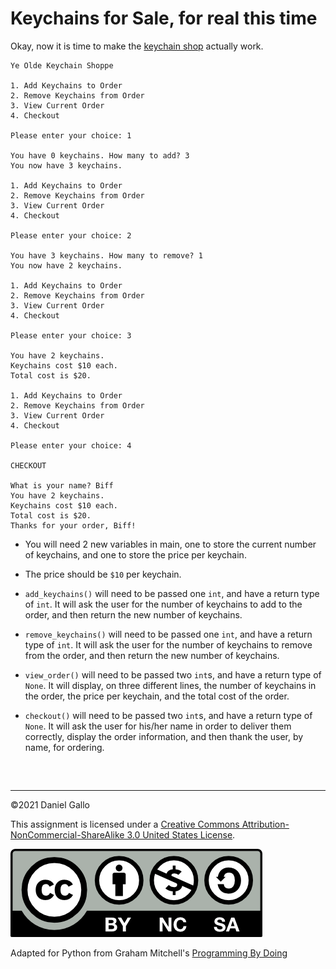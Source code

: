 # Keychains for Sale, for real this time


Okay, now it is time to make the
[keychain shop](108-keychains1.html) actually work.



```
Ye Olde Keychain Shoppe

1. Add Keychains to Order
2. Remove Keychains from Order
3. View Current Order
4. Checkout

Please enter your choice: 1

You have 0 keychains. How many to add? 3
You now have 3 keychains.

1. Add Keychains to Order
2. Remove Keychains from Order
3. View Current Order
4. Checkout

Please enter your choice: 2

You have 3 keychains. How many to remove? 1
You now have 2 keychains.

1. Add Keychains to Order
2. Remove Keychains from Order
3. View Current Order
4. Checkout

Please enter your choice: 3

You have 2 keychains.
Keychains cost $10 each.
Total cost is $20.

1. Add Keychains to Order
2. Remove Keychains from Order
3. View Current Order
4. Checkout

Please enter your choice: 4

CHECKOUT

What is your name? Biff
You have 2 keychains.
Keychains cost $10 each.
Total cost is $20.
Thanks for your order, Biff!

```

* You will need 2 new variables in main, one to store the
 current number of keychains, and one to store the price per
 keychain.

 * The price should be `$10` per keychain.

 * `add_keychains()` will need to be passed one `int`, and have a
 return type of `int`. It will ask the user for the number of keychains
 to add to the order, and then return the new number of keychains.

 * `remove_keychains()` will need to be passed one `int`, and
 have a return type of `int`. It will ask the user for the number
 of keychains to remove from the order, and then return the new
 number of keychains.

 * `view_order()` will need to be passed two `int`s, and have a
 return type of `None`. It will display, on three different lines,
 the number of keychains in the order, the price per keychain,
 and the total cost of the order.

 * `checkout()` will need to be passed two `int`s, and have a
 return type of `None`. It will ask the user for his/her name in
 order to deliver them correctly, display the order information,
 and then thank the user, by name, for ordering.








```



```



---


©2021 Daniel Gallo


This assignment is licensed under a
[Creative Commons Attribution-NonCommercial-ShareAlike 3.0 United States License](https://creativecommons.org/licenses/by-nc-sa/3.0/us/deed.en_US).  

![Creative Commons License](images/by-nc-sa.png)





Adapted for Python from Graham Mitchell's [Programming By Doing](https://programmingbydoing.com/)